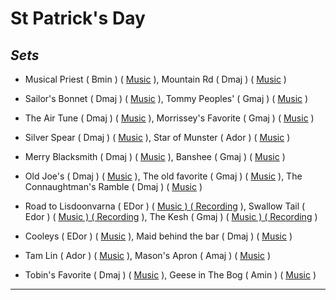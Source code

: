---
---
# St Patrick's Day

## **_Sets_**

*   Musical Priest ( Bmin ) ( [Music](https://thesession.org/tunes/73) ), Mountain Rd ( Dmaj ) ( [Music](https://thesession.org/tunes/68) )
    
*   Sailor's Bonnet ( Dmaj ) ( [Music](https://thesession.org/tunes/570) ), Tommy Peoples' ( Gmaj ) ( [Music](https://thesession.org/tunes/1100) )
    
*   The Air Tune ( Dmaj ) ( [Music](https://thesession.org/tunes/2833) ), Morrissey's Favorite ( Gmaj ) ( [Music](https://docs.google.com/document/d/1Ycq-dcEQlC6oiXOsH3xbzihYpDdLy0ykCDV_QbylSXo/edit?usp=sharing) )
    
*   Silver Spear ( Dmaj ) ( [Music](https://thesession.org/tunes/182) ), Star of Munster ( Ador ) ( [Music](https://thesession.org/tunes/197) )
    
*   Merry Blacksmith ( Dmaj ) ( [Music](https://thesession.org/tunes/72) ), Banshee ( Gmaj ) ( [Music](https://thesession.org/tunes/8) )
    
*   Old Joe's ( Dmaj ) ( [Music](https://thesession.org/tunes/1732) ), The old favorite ( Gmaj ) ( [Music](https://thesession.org/tunes/56) ), The Connaughtman's Ramble ( Dmaj ) ( [Music](https://thesession.org/tunes/19) )
    
*   Road to Lisdoonvarna ( EDor ) ( [Music ) ( Recording](https://thesession.org/tunes/249#setting12969) ), Swallow Tail ( Edor ) ( [Music ) ( Recording](https://thesession.org/tunes/106) ), The Kesh ( Gmaj ) ( [Music ) ( Recording](https://thesession.org/tunes/55) )
    
*   Cooleys ( EDor ) ( [Music](https://thesession.org/tunes/1#setting12342) ), Maid behind the bar ( Dmaj ) ( [Music](https://thesession.org/tunes/64) )
    
*   Tam Lin ( Ador ) ( [Music](https://thesession.org/tunes/248) ), Mason's Apron ( Amaj ) ( [Music](https://thesession.org/tunes/74) )
    
*   Tobin's Favorite ( Dmaj ) ( [Music](https://thesession.org/tunes/308#setting35356) ), Geese in The Bog ( Amin ) ( [Music](https://thesession.org/tunes/43) )
    

* * *